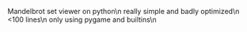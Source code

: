 Mandelbrot set viewer on python\n
really simple and badly optimized\n
<100 lines\n
only using pygame and builtins\n
